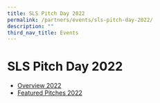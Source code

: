 ```yaml
---
title: SLS Pitch Day 2022
permalink: /partners/events/sls-pitch-day-2022/
description: ""
third_nav_title: Events
---
```

<h1>SLS Pitch Day 2022</h1>
<ul>
  <li><a target="_blank" href="/partners/events/overview-2022/">Overview 2022</a></li>
  <li><a target="_blank" href="/partners/events/featured-pitches-2022/">Featured Pitches 2022</a></li>
</ul>